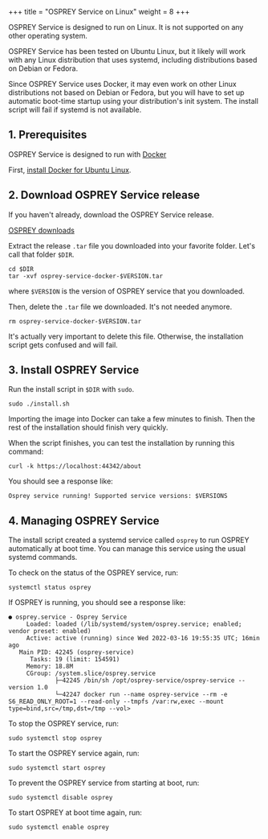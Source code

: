 +++
title = "OSPREY Service on Linux"
weight = 8
+++


OSPREY Service is designed to run on Linux.
It is not supported on any other operating system.

OSPREY Service has been tested on Ubuntu Linux,
but it likely will work with any Linux distribution that uses
systemd, including distributions based on Debian or Fedora.

Since OSPREY Service uses Docker, it may even work on other Linux
distributions not based on Debian or Fedora, but you will have to
set up automatic boot-time startup using your distribution's init system.
The install script will fail if systemd is not available.


## 1. Prerequisites

OSPREY Service is designed to run with [Docker][docker]

[docker]: https://www.docker.com/

First, [install Docker for Ubuntu Linux][docker-ubuntu].

[docker-ubuntu]: https://docs.docker.com/engine/install/ubuntu/


## 2. Download OSPREY Service release

If you haven't already, download the OSPREY Service release.

[OSPREY downloads](/install/versions)

Extract the release `.tar` file you downloaded into your favorite folder.
Let's call that folder `$DIR`.

```shell
cd $DIR
tar -xvf osprey-service-docker-$VERSION.tar
```
where `$VERSION` is the version of OSPREY service that you downloaded.

Then, delete the `.tar` file we downloaded. It's not needed anymore.
```shell
rm osprey-service-docker-$VERSION.tar
```
It's actually very important to delete this file. Otherwise,
the installation script gets confused and will fail.


## 3. Install OSPREY Service

Run the install script in `$DIR` with `sudo`.
```shell
sudo ./install.sh
```

Importing the image into Docker can take a few minutes to finish.
Then the rest of the installation should finish very quickly.

When the script finishes, you can test the installation by running this command:
```shell
curl -k https://localhost:44342/about
```

You should see a response like:
```
Osprey service running! Supported service versions: $VERSIONS
```

## 4. Managing OSPREY Service

The install script created a systemd service called `osprey` to run
OSPREY automatically at boot time. You can manage this service using
the usual systemd commands.

To check on the status of the OSPREY service, run:
```shell
systemctl status osprey
```

If OSPREY is running, you should see a response like:
```
● osprey.service - Osprey Service
     Loaded: loaded (/lib/systemd/system/osprey.service; enabled; vendor preset: enabled)
     Active: active (running) since Wed 2022-03-16 19:55:35 UTC; 16min ago
   Main PID: 42245 (osprey-service)
      Tasks: 19 (limit: 154591)
     Memory: 18.8M
     CGroup: /system.slice/osprey.service
             ├─42245 /bin/sh /opt/osprey-service/osprey-service --version 1.0
             └─42247 docker run --name osprey-service --rm -e S6_READ_ONLY_ROOT=1 --read-only --tmpfs /var:rw,exec --mount type=bind,src=/tmp,dst=/tmp --vol>
```

To stop the OSPREY service, run:
```shell
sudo systemctl stop osprey
```

To start the OSPREY service again, run:
```shell
sudo systemctl start osprey
```

To prevent the OSPREY service from starting at boot, run:
```shell
sudo systemctl disable osprey
```

To start OSPREY at boot time again, run:
```shell
sudo systemctl enable osprey
```
